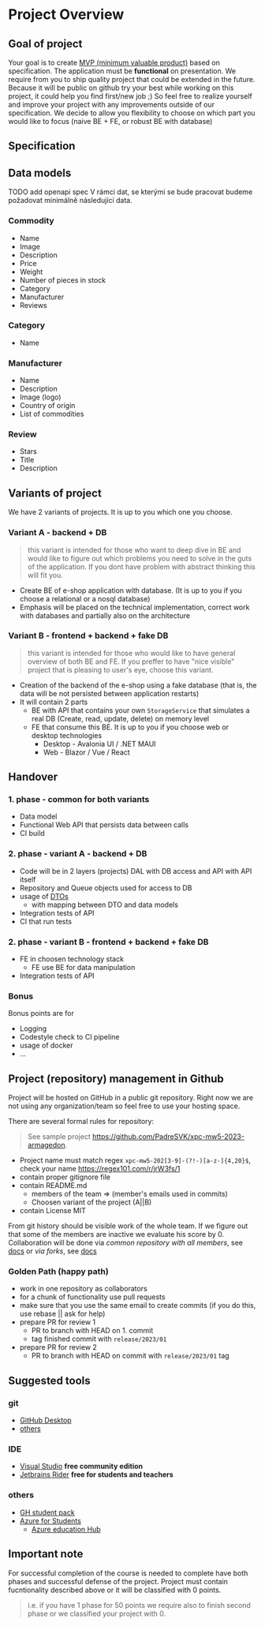# Project Overview

## Goal of project

Your goal is to create [MVP (minimum valuable product)](https://en.wikipedia.org/wiki/Minimum_viable_product) based on specification.
The application must be **functional** on presentation.
We require from you to ship quality project that could be extended in the future.
Because it will be public on github try your best while working on this project, it could help you find first/new job ;)
So feel free to realize yourself and improve your project with any improvements outside of our specification.
We decide to allow you flexibility to choose on which part you would like to focus (naive BE + FE, or robust BE with database)

## Specification

## Data models 

TODO add openapi spec
V rámci dat, se kterými se bude pracovat budeme požadovat minimálně následující data.

### Commodity

- Name
- Image
- Description
- Price
- Weight
- Number of pieces in stock
- Category
- Manufacturer
- Reviews

### Category

- Name

### Manufacturer

- Name
- Description
- Image (logo)
- Country of origin
- List of commodities 

### Review

- Stars 
- Title
- Description

## Variants of project

We have 2 variants of projects. It is up to you which one you choose.

### Variant A - **backend + DB**

> this variant is intended for those who want to deep dive in BE and would like to figure out which problems you need to solve in the guts of the application. If you dont have problem with abstract thinking this will fit you.

- Create BE of e-shop application with database. (It is up to you if you choose a relational or a nosql database)
- Emphasis will be placed on the technical implementation, correct work with databases and partially also on the architecture

### Variant B - **frontend + backend + fake DB**

> this variant is intended for those who would like to have general overview of both BE and FE. If you preffer to have "nice visible" project that is pleasing to user's eye, choose this variant.


- Creation of the backend of the e-shop using a fake database (that is, the data will be not persisted between application restarts)
- It will contain 2 parts
  - BE with API that contains your own `StorageService` that simulates a real DB (Create, read, update, delete) on memory level
  - FE that consume this BE. It is up to you if you choose web or desktop technologies
    - Desktop -  Avalonia UI / .NET MAUI
    - Web - Blazor / Vue / React

## Handover

### 1. phase - common for both variants

- Data model
- Functional Web API that persists data between calls
- CI build

### 2. phase - variant A - **backend + DB**

- Code will be in 2 layers (projects) DAL with DB access and API with API itself
- Repository and Queue objects used for access to DB
- usage of [DTOs](https://en.wikipedia.org/wiki/Data_transfer_object)
    - with mapping between DTO and data models
- Integration tests of API
- CI that run tests

### 2. phase - variant B - **frontend + backend + fake DB**

- FE in choosen technology stack
  - FE use BE for data manipulation
- Integration tests of API

### Bonus

Bonus points are for
- Logging
- Codestyle check to CI pipeline
- usage of docker
- ...

## Project (repository) management in Github

Project will be hosted on GitHub in a public git repository. Right now we are not using any organization/team so feel free to use your hosting space.

There are several formal rules for repository:
> See sample project https://github.com/PadreSVK/xpc-mw5-2023-armagedon. 

* Project name must match regex `xpc-mw5-202[3-9]-(?!-)[a-z-]{4,20}$`, check your name https://regex101.com/r/jrW3fs/1
* contain proper gitignore file
* contain README.md
  * members of the team => (member's emails used in commits)
  * Choosen variant of the project (A||B)
* contain License MIT

From git history should be visible work of the whole team. If we figure out that some of the members are inactive we evaluate his score by 0. Collaboration will be done via *common repository with all members*, see [docs](https://docs.github.com/en/account-and-profile/setting-up-and-managing-your-personal-account-on-github/managing-access-to-your-personal-repositories/inviting-collaborators-to-a-personal-repository) or *via forks*, see [docs](https://docs.github.com/en/get-started/quickstart/fork-a-repo)


### Golden Path (happy path)

* work in one repository as collaborators
* for a chunk of functionality use pull requests
* make sure that you use the same email to create commits (if you do this, use rebase || ask for help)
* prepare PR for review 1
  * PR to branch with HEAD on 1. commit
  * tag finished commit with `release/2023/01`
* prepare PR for review 2
  * PR to branch with HEAD on commit with `release/2023/01` tag

## Suggested tools

### git

* [GitHub Desktop](https://desktop.github.com/)
* [others](https://git-scm.com/downloads/guis)

### IDE

* [Visual Studio](https://visualstudio.microsoft.com/) **free community edition**
* [Jetbrains Rider](https://www.jetbrains.com/community/education/#students) **free for students and teachers**

### others

* [GH student pack](https://education.github.com/pack?utm_source=github+jetbrains)
* [Azure for Students](https://azure.microsoft.com/en-us/free/students/)
  * [Azure education Hub](https://aka.ms/startEDU)

## Important note

For successful completion of the course is needed to complete have both phases and successful defense of the project.
Project must contain fucntionality described above or it will be classified with 0 points.

> i.e. if you have 1 phase for 50 points we require also to finish second phase or we classified your project with 0. 
